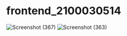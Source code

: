 # frontend_2100030514
![Screenshot (367)](https://github.com/2100030514/frontend_2100030514/assets/110444880/cf76e8d9-4ac8-4b40-ae12-8978a3c42250)
![Screenshot (363)](https://github.com/2100030514/frontend_2100030514/assets/110444880/1d5213a3-f88f-4d5e-9f32-1ade811c5eb3)
